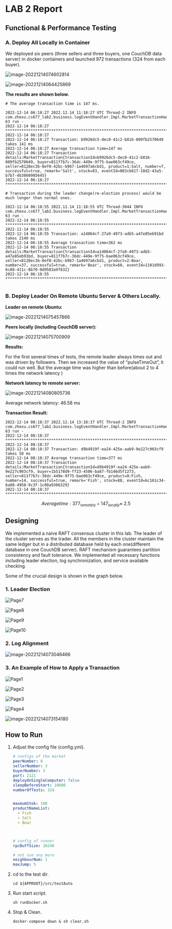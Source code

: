 # LAB 2 Report

## Functional & Performance Testing

### A. Deploy All Locally in Container

We deployed six peers (three sellers and three buyers, one CouchDB data server) in docker containers and launched 972 transactions (324 from each buyer). 

![image-20221214074602814](src/main/resources/static/image-20221214074602814.png)

![image-20221214064425869](src/main/resources/static/image-20221214064425869.png)



**The results are shown below.**

```shell
# The average transaction time is 147 ms.

2022-12-14 06:18:27 2022.12.14 11:18:27 UTC Thread-2 INFO  com.zhexu.cs677_lab2.business.logEventHandler.Impl.MarketTransactionHandlerImpl 63 run - 
2022-12-14 06:18:27 ****************************************************************************************
2022-12-14 06:18:27 
2022-12-14 06:18:27 Transaction: b9926dc5-dec8-41c2-b816-809fb2570649 takes 141 ms
2022-12-14 06:18:27 Average transaction time=147 ms
2022-12-14 06:18:27 Transaction details:MarketTransaction{transactionId=b9926dc5-dec8-41c2-b816-809fb2570649, buyer=811f7b7c-36dc-449e-9f75-bae063cf49ce, seller=8128ec3b-0ef0-42bc-b967-1a4697a6cbd1, product=1:Salt, number=7, successful=true, remark='Salt', stock=83, eventId=083cb817-18d2-43a5-b7b7-4b3860985645}
2022-12-14 06:18:27 ****************************************************************************************

# Transaction during the leader change(re-election process) would be much longer than normal ones.

2022-12-14 06:18:55 2022.12.14 11:18:55 UTC Thread-3044 INFO  com.zhexu.cs677_lab2.business.logEventHandler.Impl.MarketTransactionHandlerImpl 63 run - 
2022-12-14 06:18:55 ****************************************************************************************
2022-12-14 06:18:55 
2022-12-14 06:18:55 Transaction: a14064cf-27a9-4973-adb5-a47e85eb91bd takes 2140 ms
2022-12-14 06:18:55 Average transaction time=362 ms
2022-12-14 06:18:55 Transaction details:MarketTransaction{transactionId=a14064cf-27a9-4973-adb5-a47e85eb91bd, buyer=811f7b7c-36dc-449e-9f75-bae063cf49ce, seller=8128ec3b-0ef0-42bc-b967-1a4697a6cbd1, product=2:Boar, number=37, successful=true, remark='Boar', stock=60, eventId=1101d993-6c88-411c-8b70-0d9583a9f832}
2022-12-14 06:18:55 ****************************************************************************************


```



### B. Deploy Leader On Remote Ubuntu Server & Others Locally.

**Leader on remote Ubuntu:**

![image-20221214075457866](src/main/resources/static/image-20221214075457866.png)



**Peers locally (including CouchDB server):**

![image-20221214075700909](src/main/resources/static/image-20221214075700909.png)



**Results:**

For the first several times of tests, the remote leader always times out and was driven by followers. Then we increased the value of “pulseTimeOut”,  it could run well. But the average time was higher than before(about 2 to 4 times the network latency ) 

**Network latency to remote server:**

![image-20221214080805736](src/main/resources/static/image-20221214080805736.png)

Average network latency: 46.58 ms

**Transaction Result:**

```shell
2022-12-14 08:18:37 2022.12.14 13:18:37 UTC Thread-2 INFO  com.zhexu.cs677_lab2.business.logEventHandler.Impl.MarketTransactionHandlerImpl 63 run - 
2022-12-14 08:18:37 ****************************************************************************************
2022-12-14 08:18:37 
2022-12-14 08:18:37 Transaction: d9b4919f-ea24-425e-aab9-9e227c903cf9 takes 58 ms
2022-12-14 08:18:37 Avarege transaction time=377 ms
2022-12-14 08:18:37 Transaction details:MarketTransaction{transactionId=d9b4919f-ea24-425e-aab9-9e227c903cf9, buyer=1b5178d9-ff23-4506-ba87-fb146d5f1273, seller=811f7b7c-36dc-449e-9f75-bae063cf49ce, product=0:Fish, number=14, successful=true, remark='Fish', stock=88, eventId=bc161c34-6a88-4958-9c3f-1c08a9366329}
2022-12-14 08:18:37 ****************************************************************************************
```

$$
Average time: 377_{remotely} \div 147_{locally} \approx\ 2.5
$$

## Designing

We implemented a naive RAFT consensus cluster in this lab. The leader of the cluster serves as the trader. All the members in the cluster maintain the same ledger but in a distributed database held by each one(different database in one CouchDB server). RAFT mechanism guarantees partition consistency and fault tolerance. We implemented all necessary functions including leader election, log synchronization, and service available checking.

Some of the crucial design is shown in the graph below.

### 1. Leader Election

![Page7](src/main/resources/static/Page7.png)

![Page8](src/main/resources/static/Page8.png)

![Page9](src/main/resources/static/Page9.png)

![Page10](src/main/resources/static/Page10.png)

### 2. Log Alignment

![image-20221214073046466](src/main/resources/static/image-20221214073046466.png)

### 3. An Example of How to Apply a Transaction

![Page1](src/main/resources/static/Page1.png)

![Page2](src/main/resources/static/Page2.png)

![Page3](src/main/resources/static/Page3.png)

![Page4](src/main/resources/static/Page4.png)

![image-20221214073154180](src/main/resources/static/image-20221214073154180.png)

## How to Run

1. Adjust the config file (config.yml).

   ```yaml
   # configs of the market
   peerNumber: 6
   sellerNumber: 3
   buyerNumber: 3
   port: 2121
   deployOnSingleComputer: false
   sleepBeforeStart: 10000
   numberOfTests: 324
   
   
   maxmumStok: 100
   productNameList:
     - Fish
     - Salt
     - Boar
   
   
   
   # config of runner
   rpcBuffSize: 10240
   
   # not use any more
   neighbourNum: 1
   maxJump: 5
   ```

   

2. cd to the test dir.

   ```shell
   cd ${APPROOT}/src/testAuto
   ```

3. Run start script.

   ```shell
   sh runDocker.sh
   ```

4. Stop & Clean.

   ```shell
   docker-compose down & sh clear.sh
   ```

   
